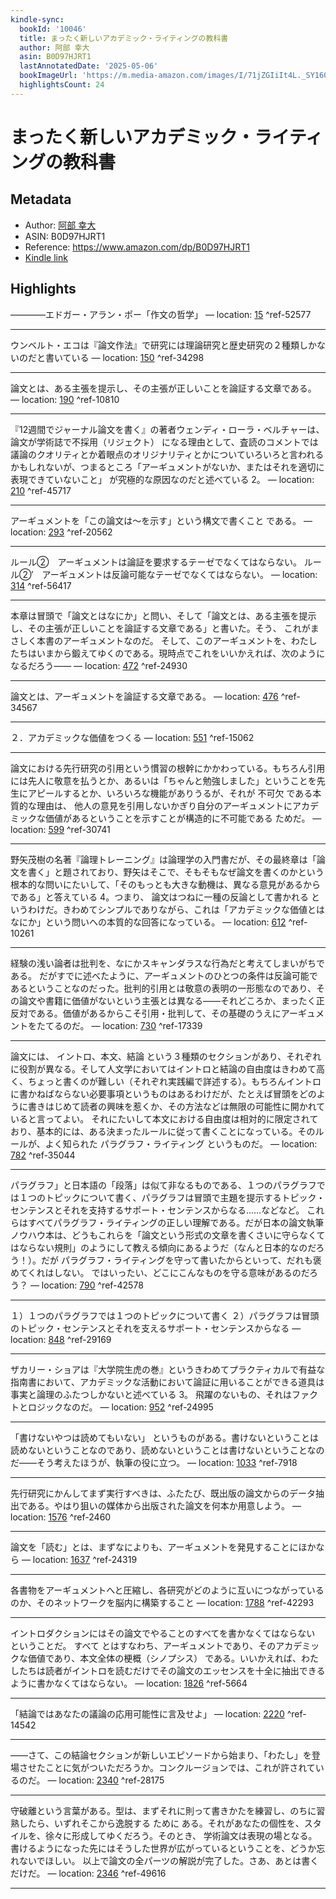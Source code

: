 ```yaml
---
kindle-sync:
  bookId: '10046'
  title: まったく新しいアカデミック・ライティングの教科書
  author: 阿部 幸大
  asin: B0D97HJRT1
  lastAnnotatedDate: '2025-05-06'
  bookImageUrl: 'https://m.media-amazon.com/images/I/71jZGIiIt4L._SY160.jpg'
  highlightsCount: 24
---
```

# まったく新しいアカデミック・ライティングの教科書
## Metadata
* Author: [阿部 幸大](https://www.amazon.comundefined)
* ASIN: B0D97HJRT1
* Reference: https://www.amazon.com/dp/B0D97HJRT1
* [Kindle link](kindle://book?action=open&asin=B0D97HJRT1)

## Highlights
――――エドガー・アラン・ポー「作文の哲学」 — location: [15](kindle://book?action=open&asin=B0D97HJRT1&location=15) ^ref-52577

---
ウンベルト・エコは『論文作法』で研究には理論研究と歴史研究の２種類しかないのだと書いている — location: [150](kindle://book?action=open&asin=B0D97HJRT1&location=150) ^ref-34298

---
論文とは、ある主張を提示し、その主張が正しいことを論証する文章である。 — location: [190](kindle://book?action=open&asin=B0D97HJRT1&location=190) ^ref-10810

---
『12週間でジャーナル論文を書く』の著者ウェンディ・ローラ・ベルチャーは、論文が学術誌で不採用（リジェクト） になる理由として、査読のコメントでは議論のクオリティとか着眼点のオリジナリティとかについていろいろと言われるかもしれないが、つまるところ「アーギュメントがないか、またはそれを適切に表現できていないこと」 が究極的な原因なのだと述べている 2。 — location: [210](kindle://book?action=open&asin=B0D97HJRT1&location=210) ^ref-45717

---
アーギュメントを「この論文は～を示す」という構文で書くこと である。 — location: [293](kindle://book?action=open&asin=B0D97HJRT1&location=293) ^ref-20562

---
ルール②　アーギュメントは論証を要求するテーゼでなくてはならない。 ルール②′　アーギュメントは反論可能なテーゼでなくてはならない。 — location: [314](kindle://book?action=open&asin=B0D97HJRT1&location=314) ^ref-56417

---
本章は冒頭で「論文とはなにか」と問い、そして「論文とは、ある主張を提示し、その主張が正しいことを論証する文章である」と書いた。そう、 これがまさしく本書のアーギュメントなのだ。 そして、このアーギュメントを、わたしたちはいまから鍛えてゆくのである。現時点でこれをいいかえれば、次のようになるだろう―― — location: [472](kindle://book?action=open&asin=B0D97HJRT1&location=472) ^ref-24930

---
論文とは、アーギュメントを論証する文章である。 — location: [476](kindle://book?action=open&asin=B0D97HJRT1&location=476) ^ref-34567

---
２．アカデミックな価値をつくる — location: [551](kindle://book?action=open&asin=B0D97HJRT1&location=551) ^ref-15062

---
論文における先行研究の引用という慣習の根幹にかかわっている。もちろん引用には先人に敬意を払うとか、あるいは「ちゃんと勉強しました」ということを先生にアピールするとか、いろいろな機能がありうるが、それが 不可欠 である本質的な理由は、 他人の意見を引用しないかぎり自分のアーギュメントにアカデミックな価値があるということを示すことが構造的に不可能である ためだ。 — location: [599](kindle://book?action=open&asin=B0D97HJRT1&location=599) ^ref-30741

---
野矢茂樹の名著『論理トレーニング』は論理学の入門書だが、その最終章は「論文を書く」と題されており、野矢はそこで、そもそもなぜ論文を書くのかという根本的な問いにたいして、「そのもっとも大きな動機は、異なる意見があるからである」と答えている 4。つまり、 論文はつねに一種の反論として書かれる というわけだ。きわめてシンプルでありながら、これは「アカデミックな価値とはなにか」という問いへの本質的な回答になっている。 — location: [612](kindle://book?action=open&asin=B0D97HJRT1&location=612) ^ref-10261

---
経験の浅い論者は批判を、なにかスキャンダラスな行為だと考えてしまいがちである。 だがすでに述べたように、アーギュメントのひとつの条件は反論可能であるということなのだった。批判的引用とは敬意の表明の一形態なのであり、その論文や書籍に価値がないという主張とは異なる――それどころか、まったく正反対である。価値があるからこそ引用・批判して、その基礎のうえにアーギュメントをたてるのだ。 — location: [730](kindle://book?action=open&asin=B0D97HJRT1&location=730) ^ref-17339

---
論文には、 イントロ、本文、結論 という３種類のセクションがあり、それぞれに役割が異なる。そして人文学においてはイントロと結論の自由度はきわめて高く、ちょっと書くのが難しい（それぞれ実践編で詳述する）。もちろんイントロに書かねばならない必要事項というものはあるわけだが、たとえば冒頭をどのように書きはじめて読者の興味を惹くか、その方法などは無限の可能性に開かれていると言ってよい。 それにたいして本文における自由度は相対的に限定されており、基本的には、ある決まったルールに従って書くことになっている。そのルールが、よく知られた パラグラフ・ライティング というものだ。 — location: [782](kindle://book?action=open&asin=B0D97HJRT1&location=782) ^ref-35044

---
パラグラフ」と日本語の「段落」は似て非なるものである、１つのパラグラフでは１つのトピックについて書く、パラグラフは冒頭で主題を提示するトピック・センテンスとそれを支持するサポート・センテンスからなる……などなど。 これらはすべてパラグラフ・ライティングの正しい理解である。だが日本の論文執筆ノウハウ本は、どうもこれらを「論文という形式の文章を書くさいに守らなくてはならない規則」のようにして教える傾向にあるようだ（なんと日本的なのだろう！）。だが パラグラフ・ライティングを守って書いたからといって、だれも褒めてくれはしない。 ではいったい、どこにこんなものを守る意味があるのだろう？ — location: [790](kindle://book?action=open&asin=B0D97HJRT1&location=790) ^ref-42578

---
１）１つのパラグラフでは１つのトピックについて書く ２）パラグラフは冒頭のトピック・センテンスとそれを支えるサポート・センテンスからなる — location: [848](kindle://book?action=open&asin=B0D97HJRT1&location=848) ^ref-29169

---
ザカリー・ショアは『大学院生虎の巻』というきわめてプラクティカルで有益な指南書において、アカデミックな活動において論証に用いることができる道具は事実と論理のふたつしかないと述べている 3。 飛躍のないもの、それはファクトとロジックなのだ。 — location: [952](kindle://book?action=open&asin=B0D97HJRT1&location=952) ^ref-24995

---
「書けないやつは読めてもいない」 というものがある。書けないということは読めないということなのであり、読めないということは書けないということなのだ――そう考えたほうが、執筆の役に立つ。 — location: [1033](kindle://book?action=open&asin=B0D97HJRT1&location=1033) ^ref-7918

---
先行研究にかんしてまず実行すべきは、ふたたび、既出版の論文からのデータ抽出である。やはり狙いの媒体から出版された論文を何本か用意しよう。 — location: [1576](kindle://book?action=open&asin=B0D97HJRT1&location=1576) ^ref-2460

---
論文を「読む」とは、まずなによりも、アーギュメントを発見することにほかなら — location: [1637](kindle://book?action=open&asin=B0D97HJRT1&location=1637) ^ref-24319

---
各書物をアーギュメントへと圧縮し、各研究がどのように互いにつながっているのか、そのネットワークを脳内に構築すること — location: [1788](kindle://book?action=open&asin=B0D97HJRT1&location=1788) ^ref-42293

---
イントロダクションにはその論文でやることのすべてを書かなくてはならない ということだ。 すべて とはすなわち、アーギュメントであり、そのアカデミックな価値であり、本文全体の梗概（シノプシス） である。いいかえれば、わたしたちは読者がイントロを読むだけでその論文のエッセンスを十全に抽出できるように書かなくてはならない。 — location: [1826](kindle://book?action=open&asin=B0D97HJRT1&location=1826) ^ref-5664

---
「結論ではあなたの議論の応用可能性に言及せよ」 — location: [2220](kindle://book?action=open&asin=B0D97HJRT1&location=2220) ^ref-14542

---
――さて、この結論セクションが新しいエピソードから始まり、「わたし」を登場させたことに気がついただろうか。コンクルージョンでは、これが許されているのだ。 — location: [2340](kindle://book?action=open&asin=B0D97HJRT1&location=2340) ^ref-28175

---
守破離という言葉がある。型は、まずそれに則って書きかたを練習し、のちに習熟したら、いずれそこから逸脱する ために ある。それがあなたの個性を、スタイルを、徐々に形成してゆくだろう。そのとき、 学術論文は表現の場となる。書けるようになった先にはそうした世界が広がっているということを、どうか忘れないでほしい。 以上で論文の全パーツの解説が完了した。さあ、あとは書くだけだ。 — location: [2346](kindle://book?action=open&asin=B0D97HJRT1&location=2346) ^ref-49616

---
